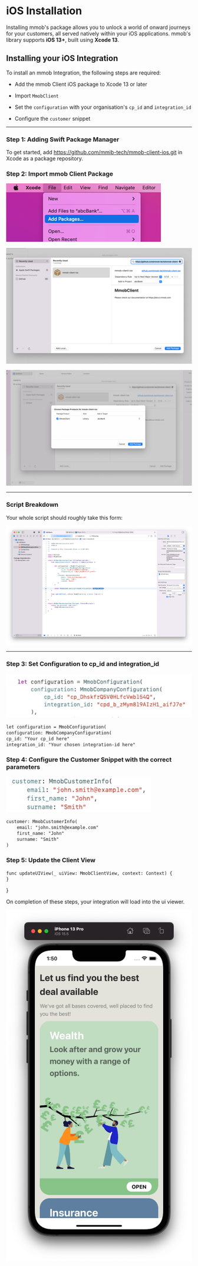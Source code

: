 # iOS Installation

Installing mmob's package allows you to unlock a world of onward journeys for your customers, all served natively within your iOS applications. mmob's library supports **iOS 13+**, built using **Xcode 13**.


## Installing your iOS Integration

To install an mmob Integration, the following steps are required:

- Add the mmob Client iOS package to Xcode 13 or later

- Import `MmobClient`

- Set the `configuration` with your organisation's `cp_id` and `integration_id`

- Configure the `customer` snippet

---
### Step 1: Adding Swift Package Manager

To get started, add https://github.com/mmib-tech/mmob-client-ios.git in Xcode as a package repository.

### Step 2: Import mmob Client Package

![](./../images/1-add-package-menu.png)

![](./../images/2-add-package-modal.png)

![](./../images/3-add-package-modal-confirmation.png)

---
### Script Breakdown

Your whole script should roughly take this form:

![](./../images/4-snippet-example.png)

---

### Step 3: Set Configuration to cp_id and integration_id

![](./../images/cp-id-swift-config.png)

    let configuration = MmobConfiguration(
    configuration: MmobCompanyConfiguration(
    cp_id: "Your cp_id here"
    integration_id: "Your chosen integration-id here"

### Step 4: Configure the Customer Snippet with the correct parameters

![](./../images/cp-id-swift-customer.png)

    customer: MmobCustomerInfo(
        email: "john.smith@example.com"
        first_name: "John"
        surname: "Smith"
    )

### Step 5: Update the Client View

    func updateUIView(_ uiView: MmobClientView, context: Context) {
    }
}

On completion of these steps, your integration will load into the ui viewer.


![](./../images/5-phone-screen.png)